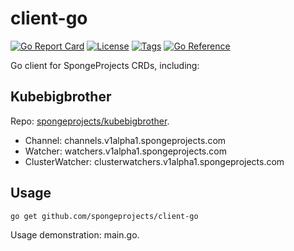 # client-go

[![Go Report Card](https://goreportcard.com/badge/github.com/spongeprojects/client-go)](https://goreportcard.com/report/github.com/spongeprojects/client-go)
[![License](https://img.shields.io/github/license/spongeprojects/client-go?color=blue&t=1)](https://github.com/spongeprojects/client-go/blob/main/LICENSE)
[![Tags](https://img.shields.io/github/v/tag/spongeprojects/client-go)](https://github.com/spongeprojects/client-go/tags)
[![Go Reference](https://pkg.go.dev/badge/github.com/spongeprojects/client-go.svg)](https://pkg.go.dev/github.com/spongeprojects/client-go)


Go client for SpongeProjects CRDs, including:

## Kubebigbrother

Repo: [spongeprojects/kubebigbrother](https://github.com/spongeprojects/kubebigbrother).

- Channel: channels.v1alpha1.spongeprojects.com
- Watcher: watchers.v1alpha1.spongeprojects.com
- ClusterWatcher: clusterwatchers.v1alpha1.spongeprojects.com

## Usage

```bash
go get github.com/spongeprojects/client-go
```

Usage demonstration: main.go.
